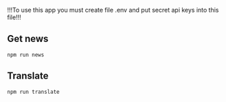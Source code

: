 !!!To use this app you must create file .env and put secret api keys into this file!!!

## Get news
```
npm run news
```

## Translate
```
npm run translate
```
